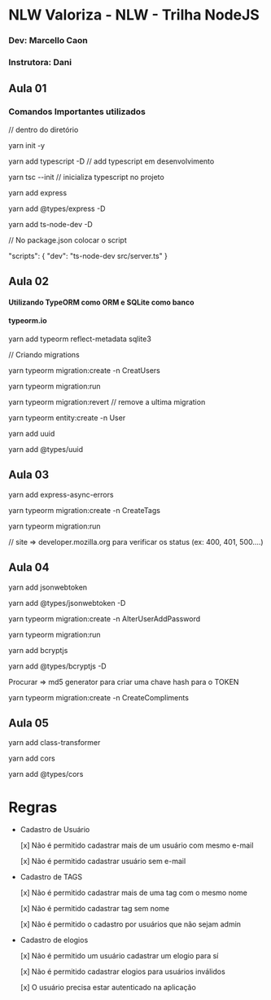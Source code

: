 # NLW Valoriza - NLW - Trilha NodeJS
### Dev: Marcello Caon
### Instrutora: Dani


## Aula 01
### Comandos Importantes utilizados

// dentro do diretório

yarn init -y

yarn add typescript -D // add typescript em desenvolvimento

yarn tsc --init // inicializa typescript no projeto

yarn add express

yarn add @types/express -D

yarn add ts-node-dev -D

// No package.json colocar o script

"scripts": {
"dev": "ts-node-dev src/server.ts"
}

## Aula 02

#### Utilizando TypeORM como ORM e SQLite como banco

#### typeorm.io

yarn add typeorm reflect-metadata sqlite3

// Criando migrations

yarn typeorm migration:create -n CreatUsers

yarn typeorm migration:run

yarn typeorm migration:revert // remove a ultima migration

yarn typeorm entity:create -n User

yarn add uuid

yarn add @types/uuid


## Aula 03

yarn add express-async-errors

yarn typeorm migration:create -n CreateTags

yarn typeorm migration:run

// site => developer.mozilla.org para verificar os status (ex: 400, 401, 500....)


## Aula 04

yarn add jsonwebtoken

yarn add @types/jsonwebtoken -D

yarn typeorm migration:create -n AlterUserAddPassword

yarn typeorm migration:run

yarn add bcryptjs

yarn add @types/bcryptjs -D

Procurar => md5 generator para criar uma chave hash para o TOKEN

yarn typeorm migration:create -n CreateCompliments


## Aula 05

yarn add class-transformer

yarn add cors

yarn add @types/cors
# Regras

- Cadastro de Usuário
  
    [x] Não é permitido cadastrar mais de um usuário com mesmo e-mail
    
    [x] Não é permitido cadastrar usuário sem e-mail

- Cadastro de TAGS

    [x] Não é permitido cadastrar mais de uma tag com o mesmo nome

    [x] Não é permitido cadastrar tag sem nome

    [x] Não é permitido o cadastro por usuários que não sejam admin

- Cadastro de elogios

    [x] Não é permitido um usuário cadastrar um elogio para sí
  
    [x] Não é permitido cadastrar elogios para usuários inválidos

    [x] O usuário precisa estar autenticado na aplicação
